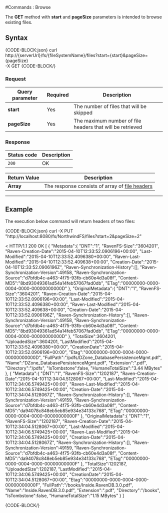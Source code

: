 #Commands : Browse

The **GET** method with **start** and **pageSize** parameters is intended to browse existing files. 

## Syntax

{CODE-BLOCK:json}
curl \
	http://{serverUrl}/fs/{fileSystemName}/files?start={start}&pageSize={pageSize}  \
	-X GET
{CODE-BLOCK/}

### Request

| Query parameter | Required | Description |
| ------------- | -- | ---- |
| **start** | Yes | The number of files that will be skipped |
| **pageSize** | Yes | The maximum number of file headers that will be retrieved |

### Response

| Status code | Description |
| ----------- | - |
| `200` | OK |

| Return Value | Description |
| ------------- | ------------- |
| **Array** | The response consists of array of [file headers](../../../../../../csharp/glossary/file-header) |

<hr />

## Example

The execution below command will return headers of two files:

{CODE-BLOCK:json}
curl -X PUT "http://localhost:8080/fs/NorthwindFS/files?start=2&pageSize=2"

< HTTP/1.1 200 OK
[
    {
        "Metadata":{
            "DNT":"1",
            "RavenFS-Size":"3604201",
            "Raven-Creation-Date":"2015-04-10T12:33:52.0906196+00:00",
            "Last-Modified":"2015-04-10T12:33:52.4096380+00:00",
            "Raven-Last-Modified":"2015-04-10T12:33:52.409638+00:00",
            "Creation-Date":"2015-04-10T12:33:52.0906196Z",
            "Raven-Synchronization-History":[],
            "Raven-Synchronization-Version":49158,
            "Raven-Synchronization-Source":"d7bfdb4c-a463-4f75-93fb-cb60e4d3a08f",
            "Content-MD5":"8bd93049361ad54a14feb57067fad0db",
            "ETag":"00000000-0000-0004-0000-00000000000D"
        },
        "OriginalMetadata":{
            "DNT":"1",
            "RavenFS-Size":"3604201",
            "Raven-Creation-Date":"2015-04-10T12:33:52.0906196+00:00",
            "Last-Modified":"2015-04-10T12:33:52.4096380+00:00",
            "Raven-Last-Modified":"2015-04-10T12:33:52.409638+00:00",
            "Creation-Date":"2015-04-10T12:33:52.0906196Z",
            "Raven-Synchronization-History":[],
            "Raven-Synchronization-Version":49158,
            "Raven-Synchronization-Source":"d7bfdb4c-a463-4f75-93fb-cb60e4d3a08f",
            "Content-MD5":"8bd93049361ad54a14feb57067fad0db",
            "ETag":"00000000-0000-0004-0000-00000000000D"
        },
        "TotalSize":3604201,
        "UploadedSize":3604201,
        "LastModified":"2015-04-10T12:33:52.4096380+00:00",
        "CreationDate":"2015-04-10T12:33:52.0906196+00:00",
        "Etag":"00000000-0000-0004-0000-00000000000D",
        "FullPath":"/pdfs/DZone_DatabasePersistenceMgmt.pdf",
        "Name":"DZone_DatabasePersistenceMgmt.pdf",
        "Extension":".pdf",
        "Directory":"/pdfs",
        "IsTombstone":false,
        "HumaneTotalSize":"3.44 MBytes"
    },
    {
        "Metadata":{
            "DNT":"1",
            "RavenFS-Size":"1202187",
            "Raven-Creation-Date":"2015-04-10T12:34:04.5128067+00:00",
            "Last-Modified":"2015-04-10T12:34:06.5749425+00:00",
            "Raven-Last-Modified":"2015-04-10T12:34:06.5749425+00:00",
            "Creation-Date":"2015-04-10T12:34:04.5128067Z",
            "Raven-Synchronization-History":[],
            "Raven-Synchronization-Version":49159,
            "Raven-Synchronization-Source":"d7bfdb4c-a463-4f75-93fb-cb60e4d3a08f",
            "Content-MD5":"da94078c848eb5eb85e934e34133c768",
            "ETag":"00000000-0000-0004-0000-00000000000F"
        },
        "OriginalMetadata":{
            "DNT":"1",
            "RavenFS-Size":"1202187",
            "Raven-Creation-Date":"2015-04-10T12:34:04.5128067+00:00",
            "Last-Modified":"2015-04-10T12:34:06.5749425+00:00",
            "Raven-Last-Modified":"2015-04-10T12:34:06.5749425+00:00",
            "Creation-Date":"2015-04-10T12:34:04.5128067Z",
            "Raven-Synchronization-History":[],
            "Raven-Synchronization-Version":49159,
            "Raven-Synchronization-Source":"d7bfdb4c-a463-4f75-93fb-cb60e4d3a08f",
            "Content-MD5":"da94078c848eb5eb85e934e34133c768",
            "ETag":"00000000-0000-0004-0000-00000000000F"
        },
        "TotalSize":1202187,
        "UploadedSize":1202187,
        "LastModified":"2015-04-10T12:34:06.5749425+00:00",
        "CreationDate":"2015-04-10T12:34:04.5128067+00:00",
        "Etag":"00000000-0000-0004-0000-00000000000F",
        "FullPath":"/books/Inside.RavenDB.3.0.pdf",
        "Name":"Inside.RavenDB.3.0.pdf",
        "Extension":".pdf",
        "Directory":"/books",
        "IsTombstone":false,
        "HumaneTotalSize":"1.15 MBytes"
    }
]

{CODE-BLOCK/}
